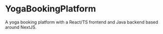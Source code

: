 # YogaBookingPlatform
A yoga booking platform with a React/TS frontend and Java backend based around NextJS.
